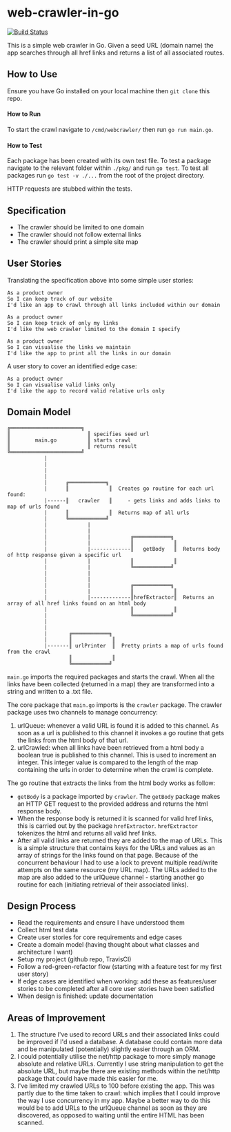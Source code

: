 # web-crawler-in-go

[![Build Status](https://travis-ci.org/DaveLawes/web-crawler-in-go.svg?branch=master)](https://travis-ci.org/DaveLawes/web-crawler-in-go)

This is a simple web crawler in Go. Given a seed URL (domain name) the app searches through all href links and returns a list of all associated routes.

## How to Use

Ensure you have Go installed on your local machine then `git clone` this repo.

#### How to Run

To start the crawl navigate to `/cmd/webcrawler/` then run `go run main.go`.

#### How to Test

Each package has been created with its own test file. To test a package navigate to the relevant folder within `./pkg/` and run `go test`. To test all packages run `go test -v ./...` from the root of the project directory. 

HTTP requests are stubbed within the tests.

## Specification

* The crawler should be limited to one domain
* The crawler should not follow external links
* The crawler should print a simple site map


## User Stories

Translating the specification above into some simple user stories:

```
As a product owner
So I can keep track of our website
I'd like an app to crawl through all links included within our domain

As a product owner
So I can keep track of only my links
I'd like the web crawler limited to the domain I specify

As a product owner
So I can visualise the links we maintain
I'd like the app to print all the links in our domain

```

A user story to cover an identified edge case:

```
As a product owner
So I can visualise valid links only
I'd like the app to record valid relative urls only
```

## Domain Model

```                              
╔═══════════════════════╗     
║                         ║ specifies seed url
║        main.go          ║ starts crawl 
║                         ║ returns result
╚═══════════════════════╝  
            |
            |  
            | 
            |
            |      ╔════════════╗
            |      ║             ║  Creates go routine for each url found:   
            |------║   crawler   ║     - gets links and adds links to map of urls found
            |      ║             ║  Returns map of all urls   
            |      ╚════════════╝  
            |             |    
            |             |   
            |             |             ╔════════════╗  
            |             |             ║             ║  
            |             |-------------║   getBody   ║  Returns body of http response given a specific url 
            |             |             ║             ║  
            |             |             ╚════════════╝  
            |             |  
            |             |
            |             |             ╔════════════╗  
            |             |             ║             ║  
            |             |-------------║hrefExtractor║  Returns an array of all href links found on an html body 
            |                           ║             ║  
            |                           ╚════════════╝
            |          
            |
            |       ╔════════════╗
            |       ║             ║  
            |-------║ urlPrinter  ║  Pretty prints a map of urls found from the crawl
                    ║             ║
                    ╚════════════╝

```

`main.go` imports the required packages and starts the crawl. When all the links have been collected (returned in a map) they are transformed into a string and written to a .txt file.

The core package that `main.go` imports is the `crawler` package. The crawler package uses two channels to manage concurrency: 
1. urlQueue: whenever a valid URL is found it is added to this channel. As soon as a url is published to this channel it invokes a go routine that gets the links from the html body of that url.
2. urlCrawled: when all links have been retrieved from a html body a boolean true is published to this channel. This is used to increment an integer. This integer value is compared to the length of the map containing the urls in order to determine when the crawl is complete.

The go routine that extracts the links from the html body works as follow:
- `getBody` is a package imported by `crawler`. The `getBody` package makes an HTTP GET request to the provided address and returns the html response body. 
- When the response body is returned it is scanned for valid href links, this is carried out by the package `hrefExtractor`. `hrefExtractor` tokenizes the html and returns all valid href links.
- After all valid links are returned they are added to the map of URLs. This is a simple structure that contains keys for the URLs and values as an array of strings for the links found on that page. Because of the concurrent behaviour I had to use a lock to prevent multiple read/write attempts on the same resource (my URL map). The URLs added to the map are also added to the urlQueue channel - starting another go routine for each (initiating retrieval of their associated links).

## Design Process

- Read the requirements and ensure I have understood them
- Collect html test data
- Create user stories for core requirements and edge cases
- Create a domain model (having thought about what classes and architecture I want)
- Setup my project (github repo, TravisCI)
- Follow a red-green-refactor flow (starting with a feature test for my first user story)
- If edge cases are identified when working: add these as features/user stories to be completed after all core user stories have been satisfied
- When design is finished: update documentation

## Areas of Improvement

1. The structure I've used to record URLs and their associated links could be improved if I'd used a database. A database could contain more data and be manipulated (potentially) slightly easier through an ORM.
2. I could potentially utilise the net/http package to more simply manage absolute and relative URLs. Currently I use string manipulation to get the absolute URL, but maybe there are existing methods within the net/http package that could have made this easier for me.
3. I've limited my crawled URLs to 100 before existing the app. This was partly due to the time taken to crawl: which implies that I could improve the way I use concurrency in my app. Maybe a better way to do this would be to add URLs to the urlQueue channel as soon as they are discovered, as opposed to waiting until the entire HTML has been scanned. 
